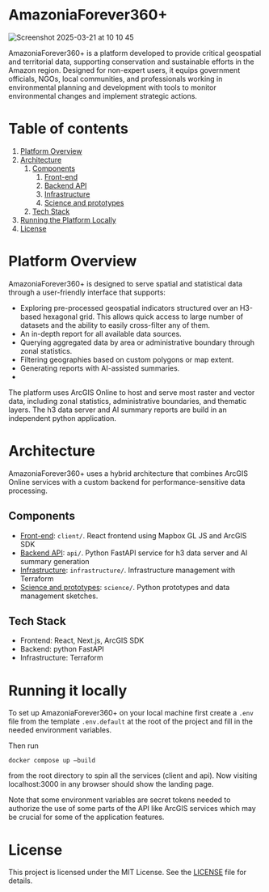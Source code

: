 # AmazoniaForever360+

![Screenshot 2025-03-21 at 10 10 45](https://github.com/user-attachments/assets/c5f0bc2e-46a7-490d-9262-abf8fe9ff7a1)

AmazoniaForever360+ is a platform developed to provide critical geospatial and territorial data, supporting conservation and sustainable efforts in the Amazon region. Designed for non-expert users, it equips government officials, NGOs, local communities, and professionals working in environmental planning and development with tools to monitor environmental changes and implement strategic actions.

# Table of contents

1. [Platform Overview](#overview)
2. [Architecture](#arch)
   1. [Components](#components)
      1. [Front-end](client/README.md)
      2. [Backend API](api/README.md)
      3. [Infrastructure](infrastructure/README.md)
      4. [Science and prototypes](science/README.md)
   2. [Tech Stack](#stack)
3. [Running the Platform Locally](#run)
4. [License](#licence)

# Platform Overview <a name="overview"></a>
AmazoniaForever360+ is designed to serve spatial and statistical data through a user-friendly interface that supports:
- Exploring pre-processed geospatial indicators structured over an H3-based hexagonal grid. This allows quick access to
    large number of datasets and the ability to easily cross-filter any of them.
- An in-depth report for all available data sources.
- Querying aggregated data by area or administrative boundary through zonal statistics.
- Filtering geographies based on custom polygons or map extent.
- Generating reports with AI-assisted summaries.
-
The platform uses ArcGIS Online to host and serve most raster and vector data, including zonal statistics, administrative boundaries,
and thematic layers. The h3 data server and AI summary reports are build in an independent python application.

# Architecture <a name="arch"></a>

AmazoniaForever360+ uses a hybrid architecture that combines ArcGIS Online services with a custom backend for performance-sensitive data processing.

## Components <a name="components"></a>

- [Front-end](client/README.md): `client/`. React frontend using Mapbox GL JS and ArcGIS SDK
- [Backend API](api/README.md): `api/`. Python FastAPI service for h3 data server and AI  summary generation
- [Infrastructure](infrastructure/README.md): `infrastructure/`. Infrastructure management with Terraform
- [Science and prototypes](science/README.md): `science/`. Python prototypes and data management sketches.

## Tech Stack <a name="stack"></a>

- Frontend: React, Next.js, ArcGIS SDK
- Backend: python FastAPI
- Infrastructure: Terraform

# Running it locally <a name="run"></a>

To set up AmazoniaForever360+ on your local machine first create a `.env` file from the template `.env.default`
at the root of the project and fill in the needed environment variables.

Then run

```
docker compose up –build
```

from the root directory to spin all the services (client and api).
Now visiting localhost:3000 in any browser should show the landing page.

Note that some environment variables are secret tokens needed to authorize the use of some parts of the API like
ArcGIS services which may be crucial for some of the application features.

# License <a name="licence"></a>
This project is licensed under the MIT License. See the [LICENSE](LICENSE) file for details.
